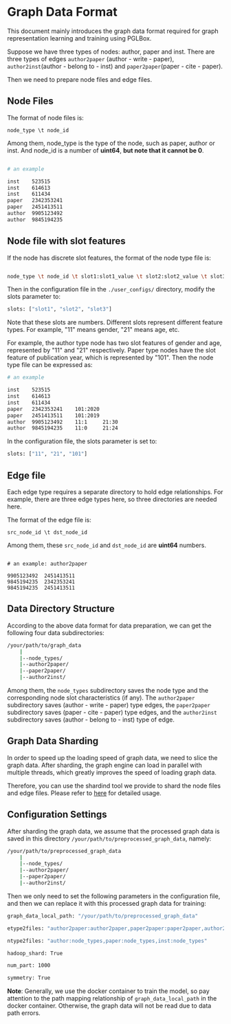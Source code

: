 # Graph Data Format

This document mainly introduces the graph data format required for graph representation learning and training using PGLBox.

Suppose we have three types of nodes: author, paper and inst. There are three types of edges `author2paper` (author - write - paper), `author2inst`(author - belong to - inst) and `paper2paper`(paper - cite - paper).

Then we need to prepare node files and edge files.

## Node Files

The format of node files is:

```
node_type \t node_id
```
Among them, node_type is the type of the node, such as paper, author or inst. And node_id is a number of **uint64**, **but note that it cannot be 0**.

```bash

# an example

inst	523515
inst	614613
inst	611434
paper	2342353241
paper	2451413511
author	9905123492
author	9845194235

```

## Node file with slot features

If the node has discrete slot features, the format of the node type file is:
```bash

node_type \t node_id \t slot1:slot1_value \t slot2:slot2_value \t slot3:slot3_value

```

Then in the configuration file in the `./user_configs/` directory, modify the slots parameter to:
```bash
slots: ["slot1", "slot2", "slot3"]

```
Note that these slots are numbers. Different slots represent different feature types. For example, "11" means gender, "21" means age, etc.

For example, the author type node has two slot features of gender and age, represented by "11" and "21" respectively. Paper type nodes have the slot feature of publication year, which is represented by "101". Then the node type file can be expressed as:

```bash
# an example

inst	523515
inst	614613
inst	611434
paper	2342353241    101:2020
paper	2451413511    101:2019
author	9905123492    11:1     21:30
author	9845194235    11:0     21:24

```

In the configuration file, the slots parameter is set to:
```bash
slots: ["11", "21", "101"]
```

## Edge file

Each edge type requires a separate directory to hold edge relationships. For example, there are three edge types here, so three directories are needed here.

The format of the edge file is:
```
src_node_id \t dst_node_id

```
Among them, these `src_node_id` and `dst_node_id` are **uint64** numbers.

```

# an example: author2paper

9905123492	2451413511
9845194235	2342353241
9845194235	2451413511 

```

## Data Directory Structure

According to the above data format for data preparation, we can get the following four data subdirectories:

```bash
/your/path/to/graph_data
    |
    |--node_types/
    |--author2paper/
    |--paper2paper/
    |--author2inst/
```
Among them, the `node_types` subdirectory saves the node type and the corresponding node slot characteristics (if any). The `author2paper` subdirectory saves (author - write - paper) type edges, the `paper2paper` subdirectory saves (paper - cite - paper) type edges, and the `author2inst` subdirectory saves (author - belong to - inst) type of edge.


## Graph Data Sharding

In order to speed up the loading speed of graph data, we need to slice the graph data. After sharding, the graph engine can load in parallel with multiple threads, which greatly improves the speed of loading graph data.

Therefore, you can use the shardind tool we provide to shard the node files and edge files. Please refer to [here](https://github.com/PaddlePaddle/PGL/tree/main/apps/PGLBox/sharding_tool/) for detailed usage.


## Configuration Settings

After sharding the graph data, we assume that the processed graph data is saved in this directory `/your/path/to/preprocessed_graph_data`, namely:
```bash
/your/path/to/preprocessed_graph_data
    |
    |--node_types/
    |--author2paper/
    |--paper2paper/
    |--author2inst/
```

Then we only need to set the following parameters in the configuration file, and then we can replace it with this processed graph data for training:

```bash
graph_data_local_path: "/your/path/to/preprocessed_graph_data"

etype2files: "author2paper:author2paper,paper2paper:paper2paper,author2inst:author2inst"

ntype2files: "author:node_types,paper:node_types,inst:node_types"

hadoop_shard: True

num_part: 1000

symmetry: True
```

**Note**: Generally, we use the docker container to train the model, so pay attention to the path mapping relationship of `graph_data_local_path` in the docker container. Otherwise, the graph data will not be read due to data path errors.
